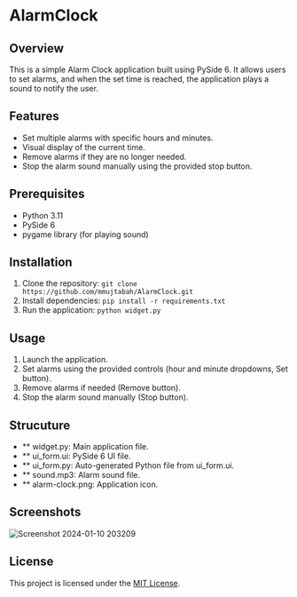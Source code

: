 # AlarmClock

## Overview
This is a simple Alarm Clock application built using PySide 6. It allows users to set alarms, and when the set time is reached, the application plays a sound to notify the user.

## Features
- Set multiple alarms with specific hours and minutes.
- Visual display of the current time.
- Remove alarms if they are no longer needed.
- Stop the alarm sound manually using the provided stop button.

## Prerequisites
- Python 3.11
- PySide 6
- pygame library (for playing sound)

## Installation
1. Clone the repository:
   ```git clone https://github.com/mmujtabah/AlarmClock.git```
2. Install dependencies:
  ```pip install -r requirements.txt```
3. Run the application:
   ```python widget.py```

## Usage
1. Launch the application.
2. Set alarms using the provided controls (hour and minute dropdowns, Set button).
3. Remove alarms if needed (Remove button).
4. Stop the alarm sound manually (Stop button).

## Strucuture
- ** widget.py: Main application file.
- ** ui_form.ui: PySide 6 UI file.
- ** ui_form.py: Auto-generated Python file from ui_form.ui.
- ** sound.mp3: Alarm sound file.
- ** alarm-clock.png: Application icon.

## Screenshots
![Screenshot 2024-01-10 203209](https://github.com/mmujtabah/AlarmClock/assets/64016614/c44fdd0b-da4a-4d10-a8de-212a80c30a9e)

## License
This project is licensed under the [MIT License](LICENSE).
